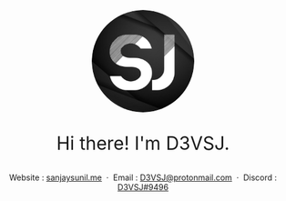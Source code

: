 <p align="center">
    <img style="border-radius: 100px" width="180" height="180" src="images/D3VSJ.png">
</p>

<p align="center" style="font-size: 32px;">Hi there! I'm D3VSJ.<p>
<div align="center">

Website : [sanjaysunil.me](https://sanjaysunil.me) &nbsp;&middot;&nbsp;
Email : [D3VSJ@protonmail.com](mailto:D3VSJprotonmail.com) &nbsp;&middot;&nbsp;
Discord : [D3VSJ#9496](https://discordapp.com/users/732336924559278181)

</div>

